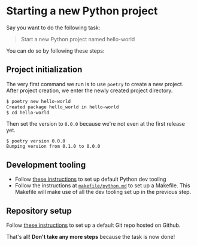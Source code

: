 # Starting a new Python project

Say you want to do the following task:

> Start a new Python project named hello-world

You can do so by following these steps:

## Project initialization

The very first command we run is to use `poetry` to create a new project. After project creation, we enter the newly created project directory.

```bash
$ poetry new hello-world
Created package hello_world in hello-world
$ cd hello-world
```

Then set the version to `0.0.0` because we're not even at the first release yet.

```
$ poetry version 0.0.0
Bumping version from 0.1.0 to 0.0.0
```

## Development tooling

- Follow [these instructions](/general-notes/setup/tools/default.md) to set up default Python dev tooling
- Follow the instructions at [`makefile/python.md`](/general-notes/setup/makefile/python.md) to set up a Makefile. This Makefile will make use of all the dev tooling set up in the previous step.

## Repository setup

Follow [these instructions](/general-notes/setup/repo/default.md) to set up a default Git repo hosted on Github.

That's all! **Don't take any more steps** because the task is now done!